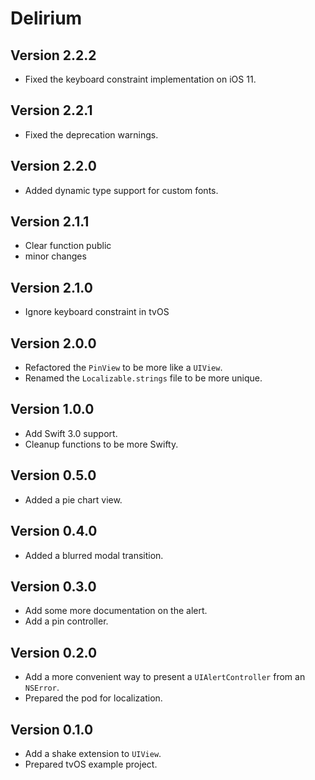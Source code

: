 # Delirium

## Version 2.2.2

- Fixed the keyboard constraint implementation on iOS 11.

## Version 2.2.1

- Fixed the deprecation warnings.

## Version 2.2.0

- Added dynamic type support for custom fonts.

## Version 2.1.1
- Clear function public
- minor changes

## Version 2.1.0
- Ignore keyboard constraint in tvOS

## Version 2.0.0

- Refactored the `PinView` to be more like a `UIView`.
- Renamed the `Localizable.strings` file to be more unique.

## Version 1.0.0

- Add Swift 3.0 support.
- Cleanup functions to be more Swifty.

## Version 0.5.0

- Added a pie chart view.

## Version 0.4.0

- Added a blurred modal transition.

## Version 0.3.0

- Add some more documentation on the alert.
- Add a pin controller.

## Version 0.2.0

- Add a more convenient way to present a `UIAlertController` from an `NSError`.
- Prepared the pod for localization.

## Version 0.1.0

- Add a shake extension to `UIView`.
- Prepared tvOS example project.
